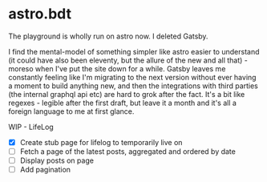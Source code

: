 # astro.bdt

The playground is wholly run on astro now. I deleted Gatsby.

I find the mental-model of something simpler like astro easier to understand (it could have also been eleventy, but the allure of the new and all that) - moreso when I've put the site down for a while. Gatsby leaves me constantly feeling like I'm migrating to the next version without ever having a moment to build anything new, and then the integrations with third parties (the internal graphql api etc) are hard to grok after the fact. It's a bit like regexes - legible after the first draft, but leave it a month and it's all a foreign language to me at first glance.

WIP - LifeLog

- [x] Create stub page for lifelog to temporarily live on
- [ ] Fetch a page of the latest posts, aggregated and ordered by date
- [ ] Display posts on page
- [ ] Add pagination
